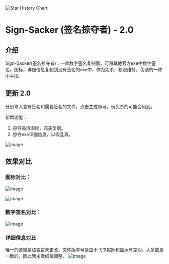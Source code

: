 
<picture>
  <source media="(prefers-color-scheme: dark)" srcset="https://api.star-history.com/svg?repos=langsasec/Sign-Sacker&type=Date&theme=dark" />
  <source media="(prefers-color-scheme: light)" srcset="https://api.star-history.com/svg?repos=langsasec/Sign-Sacker&type=Date" />
  <img alt="Star History Chart" src="https://api.star-history.com/svg?repos=langsasec/Sign-Sacker&type=Date" />
</picture>

# Sign-Sacker (签名掠夺者) - 2.0

## 介绍

Sign-Sacker(签名掠夺者)：一款数字签名复制器，可将其他官方exe中数字签名，图标，详细信息复制到没有签名的exe中，作为免杀，权限维持，伪装的一种小手段。


## 更新 2.0

分别导入含有签名和需要签名的文件，点击生成即可，玩免杀的可能会用到。

新增功能：

1. 掠夺高清图标，完美复刻。
2. 掠夺exe详细信息，以假乱真。

![image](https://github.com/langsasec/Sign-Sacker/assets/45072131/e1efdf02-9a18-4325-b68e-73a2e799ffc4)

## 效果对比

### 图标对比：

![image](https://github.com/langsasec/Sign-Sacker/assets/45072131/9649a032-4a4c-421f-9f65-527ad42fe958)

![image](https://github.com/langsasec/Sign-Sacker/assets/45072131/ec134818-ab66-4b0f-ae5c-75da8a2574df)

### 数字签名对比：

![image](https://github.com/langsasec/Sign-Sacker/assets/45072131/467c2eda-e106-4264-94e9-eb38fd5a56b6)

### 详细信息对比
唯一的遗憾是语言暂未更改，文件版本号是由于飞书实际和显示有差别，大多数是一致的，因此我未做细微调整。
![image](https://github.com/langsasec/Sign-Sacker/assets/45072131/c96a2202-54cb-4086-9979-22037fcd1fea)




